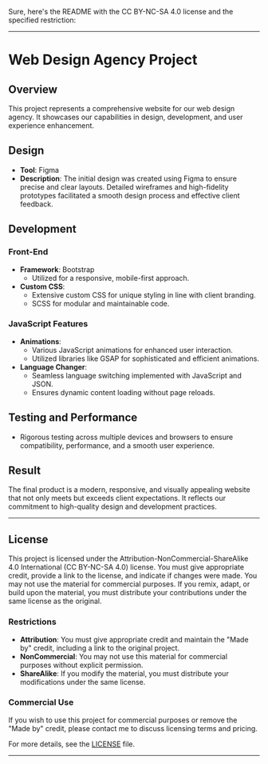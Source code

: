 Sure, here's the README with the CC BY-NC-SA 4.0 license and the specified restriction:

---

# Web Design Agency Project

## Overview

This project represents a comprehensive website for our web design agency. It showcases our capabilities in design, development, and user experience enhancement.

## Design

- **Tool**: Figma
- **Description**: The initial design was created using Figma to ensure precise and clear layouts. Detailed wireframes and high-fidelity prototypes facilitated a smooth design process and effective client feedback.

## Development

### Front-End

- **Framework**: Bootstrap
  - Utilized for a responsive, mobile-first approach.
- **Custom CSS**: 
  - Extensive custom CSS for unique styling in line with client branding.
  - SCSS for modular and maintainable code.

### JavaScript Features

- **Animations**:
  - Various JavaScript animations for enhanced user interaction.
  - Utilized libraries like GSAP for sophisticated and efficient animations.
- **Language Changer**:
  - Seamless language switching implemented with JavaScript and JSON.
  - Ensures dynamic content loading without page reloads.

## Testing and Performance

- Rigorous testing across multiple devices and browsers to ensure compatibility, performance, and a smooth user experience.

## Result

The final product is a modern, responsive, and visually appealing website that not only meets but exceeds client expectations. It reflects our commitment to high-quality design and development practices.

---

## License

This project is licensed under the Attribution-NonCommercial-ShareAlike 4.0 International (CC BY-NC-SA 4.0) license. You must give appropriate credit, provide a link to the license, and indicate if changes were made. You may not use the material for commercial purposes. If you remix, adapt, or build upon the material, you must distribute your contributions under the same license as the original.

### Restrictions

- **Attribution**: You must give appropriate credit and maintain the "Made by" credit, including a link to the original project.
- **NonCommercial**: You may not use this material for commercial purposes without explicit permission.
- **ShareAlike**: If you modify the material, you must distribute your modifications under the same license.

### Commercial Use

If you wish to use this project for commercial purposes or remove the "Made by" credit, please contact me to discuss licensing terms and pricing.

For more details, see the [LICENSE](LICENSE) file.

---
